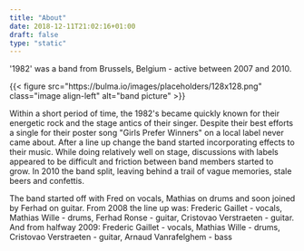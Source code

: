 ```yaml
---
title: "About"
date: 2018-12-11T21:02:16+01:00
draft: false
type: "static"
---
```


<p class="has-text-centered">'1982' was a band from Brussels, Belgium - active between 2007 and 2010.</p>
{{< figure src="https://bulma.io/images/placeholders/128x128.png" class="image align-left" alt="band picture" >}}
<p>Within a short period of time, the 1982's became quickly known for their energetic rock and the stage antics of their singer. Despite their best efforts a single for their poster song "Girls Prefer Winners" on a local label never came about. After a line up change the band started incorporating effects to their music. While doing relatively well on stage, discussions with labels appeared to be difficult and friction between band members started to grow. In 2010 the band split, leaving behind a trail of vague memories, stale beers and confettis.</p>
<p>The band started off with Fred on vocals, Mathias on drums and soon joined by Ferhad on guitar. 
From 2008 the line up was: 
Frederic Gaillet - vocals, Mathias Wille - drums, Ferhad Ronse - guitar, Cristovao Verstraeten - guitar.  And from halfway 2009:
Frederic Gaillet - vocals, Mathias Wille - drums, Cristovao Verstraeten - guitar, Arnaud Vanrafelghem - bass</p>
